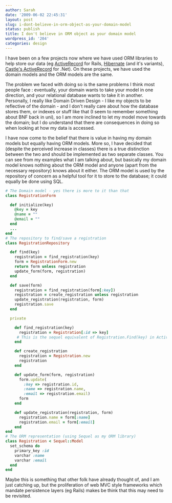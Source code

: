 ```yaml
---
author: Sarah
date: '2009-06-02 22:45:31'
layout: post
slug: i-dont-believe-in-orm-object-as-your-domain-model
status: publish
title: I don't believe in ORM object as your domain model
wordpress_id: '204'
categories: design
---
```


I have been on a few projects now where we have used ORM libraries to help store our data (eg <a href="http://ar.rubyonrails.org/">ActiveRecord</a> for Rails, <a href="https://www.hibernate.org/">Hibernate</a> (and it's variants), <a href="http://www.castleproject.org/activerecord/index.html">Castle's ActiveRecord</a> for .Net). On these projects, we have used the domain models and the ORM models are the same.

The problem we faced with doing so is the same problems I think most people face : eventually, your domain wants to take your model in one direction, and your relational database wants to take it in another. Personally, I really like Domain Driven Design - I like my objects to be reflective of the domain - and I don't really care about how the database stores them, or indexes or stuff like that (I seem to remember something about BNF back in uni), so I am more inclined to let my model move towards the domain; but I do understand that there are consequences in doing so when looking at how my data is accessed.

I have now come to the belief that there is value in having my domain models but equally having ORM models. More so, I have decided that (despite the perceived increase in classes) there is a true distinction between the two and should be implemented as two separate classes. You can see from my examples what I am talking about, but basically my domain model knows nothing about the ORM model and anyone (apart from the necessary repository) knows about it either. The ORM model is used by the repository of concern as a helpful tool for it to store to the database; it could equally be done using SQL.

``` ruby
# The Domain model - yes there is more to it than that
class RegistrationForm

  def initialize(key)
    @key = key
    @name = ""
    @email = ""
  end
  ...
end
# The repository to find/save a registration
class RegistrationRepository

  def find(key)
    registration = find_registration(key)
    form = RegistrationForm.new
    return form unless registration
    update_form(form, registration)
  end

  def save(form)
    registration = find_registration(form[:key])
    registration = create_registration unless registration
    update_registration(registration, form)
    registration.save
  end

  private

    def find_registration(key)
      registration = Registration[:id => key]
     # This is the sequel equivalent of Registration.Find(key) in ActiveRecord
    end

    def create_registration
      registration = Registration.new
      registration
    end

    def update_form(form, registration)
      form.update(
        :key => registration.id,
        :name => registration.name,
        :email => registration.email)
      form
    end

    def update_registration(registration, form)
      registration.name = form[:name]
      registration.email = form[:email]
    end
end
# The ORM representation (using Sequel as my ORM library)
class Registration < Sequel::Model
  set_schema do
    primary_key :id
    varchar :name
    varchar :email
  end
end
```

Maybe this is something that other folk have already thought of, and I am just catching up, but the proliferation of web MVC style frameworks which mandate persistence layers (eg Rails) makes be think that this may need to be revisited.